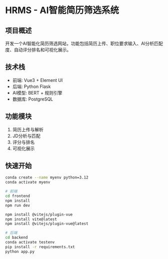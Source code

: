 # HRMS - AI智能简历筛选系统

## 项目概述
开发一个AI智能化简历筛选网站，功能包括简历上传、职位要求输入、AI分析匹配度、自动评分排名和可视化展示。

## 技术栈
- 前端: Vue3 + Element UI
- 后端: Python Flask
- AI模型: BERT + 规则引擎
- 数据库: PostgreSQL

## 功能模块
1. 简历上传与解析
2. JD分析与匹配
3. 评分与排名
4. 可视化展示

## 快速开始

``` bash
conda create --name myenv python=3.12
conda activate myenv
```
```bash
# 前端
cd frontend
npm install
npm run dev

npm install @vitejs/plugin-vue 
npm install vite@latest
npm install @vitejs/plugin-vue@latest

# 后端
cd backend
conda activate testenv
pip install -r requirements.txt
python app.py
```